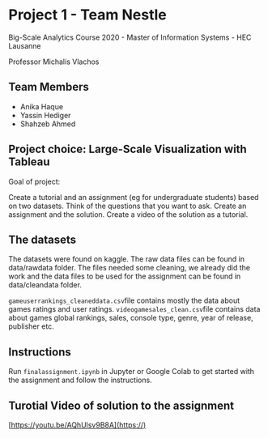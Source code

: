 # Project 1 - Team Nestle
Big-Scale Analytics Course 2020 - Master of Information Systems - HEC Lausanne

Professor Michalis Vlachos

## Team Members
  * Anika Haque
  * Yassin Hediger
  * Shahzeb Ahmed
  
## Project choice: Large-Scale Visualization with Tableau

Goal of project: 

Create a tutorial and an assignment (eg for undergraduate students) based on two datasets. Think of the questions that you want to ask. Create an assignment and the solution. Create a video of the solution as a tutorial.

## The datasets

The datasets were found on kaggle. The raw data files can be found in data/rawdata folder. The files needed some cleaning, we already did the work and the data files to be used for the assignment can be found in data/cleandata folder.

`gameuserrankings_cleaneddata.csv`file contains mostly the data about games ratings and user ratings. 
`videogamesales_clean.csv`file contains data about games global rankings, sales, console type, genre, year of release, publisher etc. 

## Instructions

Run `finalassignment.ipynb` in Jupyter or Google Colab to get started with the assignment and follow the instructions. 

## Turotial Video of solution to the assignment 
[https://youtu.be/AQhUlsv9B8A](https://)
